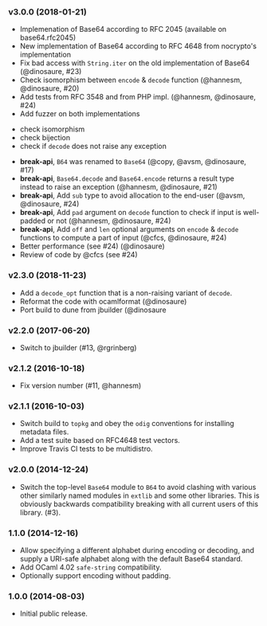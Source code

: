 ### v3.0.0 (2018-01-21)

* Implemenation of Base64 according to RFC 2045 (available on base64.rfc2045)
* New implementation of Base64 according to RFC 4648 from nocrypto's implementation
* Fix bad access with `String.iter` on the old implementation of Base64 (@dinosaure, #23)
* Check isomorphism between `encode` & `decode` function (@hannesm, @dinosaure, #20)
* Add tests from RFC 3548 and from PHP impl. (@hannesm, @dinosaure, #24)
* Add fuzzer on both implementations
 - check isomorphism
 - check bijection
 - check if `decode` does not raise any exception
* __break-api__, `B64` was renamed to `Base64` (@copy, @avsm, @dinosaure, #17)
* __break-api__, `Base64.decode` and `Base64.encode` returns a result type instead to raise an exception (@hannesm, @dinosaure, #21)
* __break-api__, Add `sub` type to avoid allocation to the end-user (@avsm, @dinosaure, #24)
* __break-api__, Add `pad` argument on `decode` function to check if input is well-padded or not (@hannesm, @dinosaure, #24)
* __break-api__, Add `off` and `len` optional arguments on `encode` & `decode` functions to compute a part of input (@cfcs, @dinosaure, #24)
* Better performance (see #24) (@dinosaure)
* Review of code by @cfcs (see #24)

### v2.3.0 (2018-11-23)

* Add a `decode_opt` function that is a non-raising variant of `decode`.
* Reformat the code with ocamlformat (@dinosaure)
* Port build to dune from jbuilder (@dinosaure

### v2.2.0 (2017-06-20)

* Switch to jbuilder (#13, @rgrinberg)

### v2.1.2 (2016-10-18)

* Fix version number (#11, @hannesm)

### v2.1.1 (2016-10-03)

* Switch build to `topkg` and obey the `odig` conventions
  for installing metadata files.
* Add a test suite based on RFC4648 test vectors.
* Improve Travis CI tests to be multidistro.

### v2.0.0 (2014-12-24)

* Switch the top-level `Base64` module to `B64` to avoid
  clashing with various other similarly named modules in
  `extlib` and some other libraries.  This is obviously
  backwards compatibility breaking with all current users
  of this library. (#3).

### 1.1.0 (2014-12-16)

* Allow specifying a different alphabet during encoding or
  decoding, and supply a URI-safe alphabet along with the
  default Base64 standard.
* Add OCaml 4.02 `safe-string` compatibility.
* Optionally support encoding without padding.

### 1.0.0 (2014-08-03)

* Initial public release.

